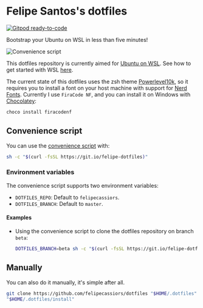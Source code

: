 # Felipe Santos's dotfiles

[![Gitpod ready-to-code](https://img.shields.io/badge/Gitpod-ready--to--code-blue?logo=gitpod)](https://gitpod.io/#https://github.com/felipecassiors/dotfiles)

Bootstrap your Ubuntu on WSL in less than five minutes!

![Convenience script](https://user-images.githubusercontent.com/29582865/85643227-e51e2200-b669-11ea-9cea-eb2e17c4dc19.gif)

This dotfiles repository is currently aimed for [Ubuntu on WSL](https://ubuntu.com/wsl). See how to get started with WSL [here](https://docs.microsoft.com/pt-br/windows/wsl/install-win10).

The current state of this dotfiles uses the zsh theme [Powerlevel10k](https://github.com/romkatv/powerlevel10k), so it requires you to install a font on your host machine with support for [Nerd Fonts](https://github.com/ryanoasis/nerd-fonts). Currently I use `FiraCode NF`, and you can install it on Windows with [Chocolatey](https://chocolatey.org/install):

```powershell
choco install firacodenf
```

## Convenience script

You can use the [convenience script](./clone_and_install.sh) with:

```bash
sh -c "$(curl -fsSL https://git.io/felipe-dotfiles)"
```

### Environment variables

The convenience script supports two environment variables:

- `DOTFILES_REPO`: Default to `felipecassiors`.
- `DOTFILES_BRANCH`: Default to `master`.

#### Examples

- Using the convenience script to clone the dotfiles repository on branch `beta`:

  ```bash
  DOTFILES_BRANCH=beta sh -c "$(curl -fsSL https://git.io/felipe-dotfiles)"
  ```

## Manually

You can also do it manually, it's simple after all.

```bash
git clone https://github.com/felipecassiors/dotfiles "$HOME/.dotfiles"
"$HOME/.dotfiles/install"
```
